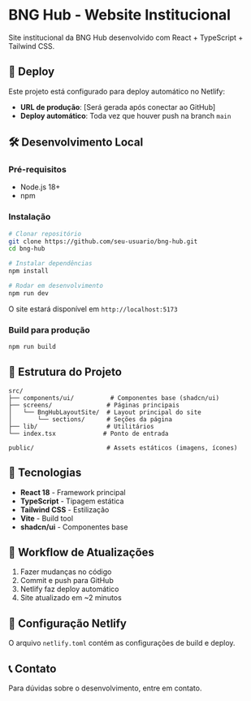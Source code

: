 # BNG Hub - Website Institucional

Site institucional da BNG Hub desenvolvido com React + TypeScript + Tailwind CSS.

## 🚀 Deploy

Este projeto está configurado para deploy automático no Netlify:
- **URL de produção**: [Será gerada após conectar ao GitHub]
- **Deploy automático**: Toda vez que houver push na branch `main`

## 🛠️ Desenvolvimento Local

### Pré-requisitos
- Node.js 18+
- npm

### Instalação
```bash
# Clonar repositório
git clone https://github.com/seu-usuario/bng-hub.git
cd bng-hub

# Instalar dependências
npm install

# Rodar em desenvolvimento
npm run dev
```

O site estará disponível em `http://localhost:5173`

### Build para produção
```bash
npm run build
```

## 📁 Estrutura do Projeto

```
src/
├── components/ui/          # Componentes base (shadcn/ui)
├── screens/               # Páginas principais
│   └── BngHubLayoutSite/  # Layout principal do site
│       └── sections/      # Seções da página
├── lib/                   # Utilitários
└── index.tsx             # Ponto de entrada

public/                    # Assets estáticos (imagens, ícones)
```

## 🎨 Tecnologias

- **React 18** - Framework principal
- **TypeScript** - Tipagem estática
- **Tailwind CSS** - Estilização
- **Vite** - Build tool
- **shadcn/ui** - Componentes base

## 📝 Workflow de Atualizações

1. Fazer mudanças no código
2. Commit e push para GitHub
3. Netlify faz deploy automático
4. Site atualizado em ~2 minutos

## 🔧 Configuração Netlify

O arquivo `netlify.toml` contém as configurações de build e deploy.

## 📞 Contato

Para dúvidas sobre o desenvolvimento, entre em contato.